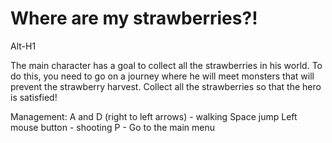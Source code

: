 # Where are my strawberries?! 
Alt-H1

The main character has a goal to collect all the strawberries in his world. To do this, you need to go on a journey where he will meet monsters that will prevent the strawberry harvest. Collect all the strawberries so that the hero is satisfied!

Management:
A and D (right to left arrows) - walking
Space jump
Left mouse button - shooting
P - Go to the main menu
